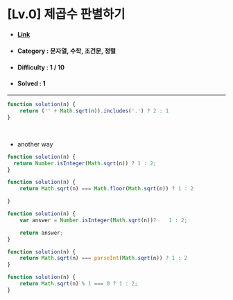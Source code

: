 # [Lv.0] 제곱수 판별하기
* #### [Link](https://school.programmers.co.kr/learn/courses/30/lessons/120909)
* #### Category : 문자열, 수학, 조건문, 정렬
* #### Difficulty : 1 / 10  
* #### Solved : 1

<hr />

```js
function solution(n) {
    return ('' + Math.sqrt(n)).includes('.') ? 2 : 1
}
```

<br />

* another way  
```js
function solution(n) {
  return Number.isInteger(Math.sqrt(n)) ? 1 : 2;
}
``` 
```js
function solution(n) {
    return Math.sqrt(n) === Math.floor(Math.sqrt(n)) ? 1 : 2

}
```
```js
function solution(n) {
    var answer = Number.isInteger(Math.sqrt(n))?    1 : 2;

    return answer;
}
```
```js
function solution(n) {
    return Math.sqrt(n) === parseInt(Math.sqrt(n)) ? 1 : 2
}
```
```js
function solution(n) {
    return Math.sqrt(n) % 1 === 0 ? 1 : 2;
}
```
